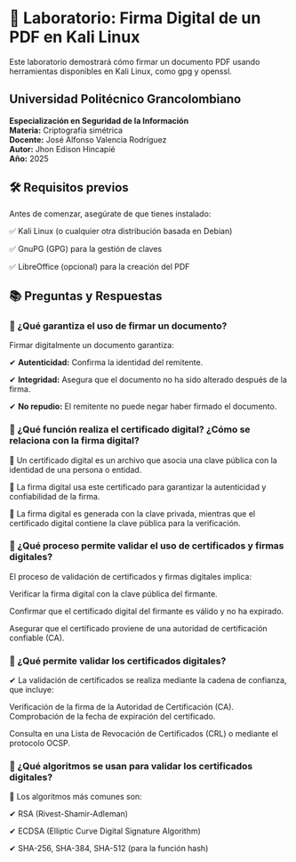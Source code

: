 # 🔬 Laboratorio: Firma Digital de un PDF en Kali Linux
Este laboratorio demostrará cómo firmar un documento PDF usando herramientas disponibles en Kali Linux, como gpg y openssl.

## **Universidad Politécnico Grancolombiano**  
**Especialización en Seguridad de la Información**  
**Materia:** Criptografía simétrica  
**Docente:** José Alfonso Valencia Rodríguez  
**Autor:** Jhon Edison Hincapié  
**Año:** 2025  


## 🛠 Requisitos previos

Antes de comenzar, asegúrate de que tienes instalado:

✅ Kali Linux (o cualquier otra distribución basada en Debian)

✅ GnuPG (GPG) para la gestión de claves

✅ LibreOffice (opcional) para la creación del PDF



## 📚 Preguntas y Respuestas

### 📌 ¿Qué garantiza el uso de firmar un documento?

Firmar digitalmente un documento garantiza:

✔ **Autenticidad:** Confirma la identidad del remitente.

✔ **Integridad:** Asegura que el documento no ha sido alterado después de la firma.

✔ **No repudio:** El remitente no puede negar haber firmado el documento.


### 📌 ¿Qué función realiza el certificado digital? ¿Cómo se relaciona con la firma digital?

🔹 Un certificado digital es un archivo que asocia una clave pública con la identidad de una persona o entidad.

🔹 La firma digital usa este certificado para garantizar la autenticidad y confiabilidad de la firma.

🔹 La firma digital es generada con la clave privada, mientras que el certificado digital contiene la clave pública para la verificación.


### 📌 ¿Qué proceso permite validar el uso de certificados y firmas digitales?

El proceso de validación de certificados y firmas digitales implica:

Verificar la firma digital con la clave pública del firmante.

Confirmar que el certificado digital del firmante es válido y no ha expirado.

Asegurar que el certificado proviene de una autoridad de certificación confiable (CA).

### 📌 ¿Qué permite validar los certificados digitales?

✔ La validación de certificados se realiza mediante la cadena de confianza, que incluye:

Verificación de la firma de la Autoridad de Certificación (CA).
Comprobación de la fecha de expiración del certificado.

Consulta en una Lista de Revocación de Certificados (CRL) o mediante el protocolo OCSP.

### 📌 ¿Qué algoritmos se usan para validar los certificados digitales?

🔹 Los algoritmos más comunes son:

✔ RSA (Rivest-Shamir-Adleman)

✔ ECDSA (Elliptic Curve Digital Signature Algorithm)

✔ SHA-256, SHA-384, SHA-512 (para la función hash)
